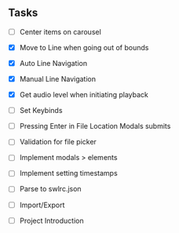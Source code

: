 ## Tasks

- [ ] Center items on carousel
- [x] Move to Line when going out of bounds
- [x] Auto Line Navigation
- [x] Manual Line Navigation
- [x] Get audio level when initiating playback
- [ ] Set Keybinds
- [ ] Pressing Enter in File Location Modals submits
- [ ] Validation for file picker
- [ ] Implement modals > elements
- [ ] Implement setting timestamps
- [ ] Parse to swlrc.json
- [ ] Import/Export
- [ ] Project Introduction
 